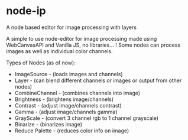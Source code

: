 # node-ip
A node based editor for image processing with layers

A simple to use node-editor for image processing made using WebCanvasAPI and Vanilla JS, no libraries... !
Some nodes can process images as well as individual color channels.

Types of Nodes (as of now):

* ImageSource     - (loads images and channels)
* Layer           - (can blend different channels or images or output from other nodes)
* CombineChannel  - (combines channels into image)
* Brightness      - (brightens image/channels)
* Contrast        - (adjust image/channels contrast)
* Gamma           - (adjust image/channels gamma)
* GrayScale       - (convert 3 channel rgb to 1 channel grayscale)
* Binarize        - (binarizes image)
* Reduce Palette  - (reduces color info on image)
